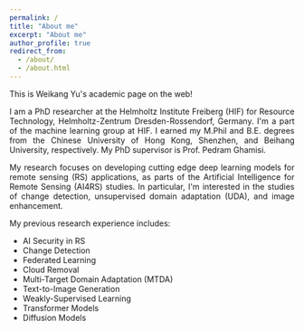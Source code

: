 ```yaml
---
permalink: /
title: "About me"
excerpt: "About me"
author_profile: true
redirect_from: 
  - /about/
  - /about.html
---
```


<div style="text-align: justify">

This is Weikang Yu's academic page on the web!

I am a PhD researcher at the Helmholtz Institute Freiberg (HIF) for Resource Technology, Helmholtz-Zentrum Dresden-Rossendorf, Germany. I'm a part of the machine learning group at HIF. I earned my M.Phil and B.E. degrees from the Chinese University of Hong Kong, Shenzhen, and Beihang University, respectively. My PhD supervisor is Prof. Pedram Ghamisi.

My research focuses on developing cutting edge deep learning models for remote sensing (RS) applications, as parts of the Artificial Intelligence for Remote Sensing (AI4RS) studies. In particular, I'm interested in the studies of change detection, unsupervised domain adaptation (UDA), and image enhancement. 

</div>

My previous research experience includes:
* AI Security in RS
* Change Detection
* Federated Learning
* Cloud Removal
* Multi-Target Domain Adaptation (MTDA)
* Text-to-Image Generation
* Weakly-Supervised Learning
* Transformer Models
* Diffusion Models





